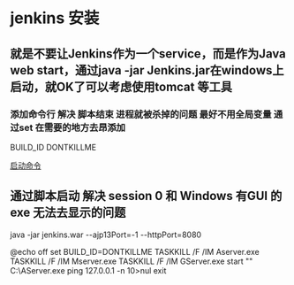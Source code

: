 # jenkins 安装


## 就是不要让Jenkins作为一个service，而是作为Java web start，通过java -jar Jenkins.jar在windows上启动，就OK了可以考虑使用tomcat 等工具


### 添加命令行 解决 脚本结束 进程就被杀掉的问题 最好不用全局变量 通过set 在需要的地方去昂添加
BUILD_ID
DONTKILLME


[启动命令](https://www.cnblogs.com/wyx123/articles/4106802.html)


## 通过脚本启动 解决 session 0  和 Windows 有GUI 的 exe 无法去显示的问题

java -jar jenkins.war --ajp13Port=-1 --httpPort=8080


@echo off
set BUILD_ID=DONTKILLME
TASKKILL /F /IM Aserver.exe
TASKKILL /F /IM Mserver.exe
TASKKILL /F /IM GServer.exe
start "" C:\AServer.exe
ping 127.0.0.1 -n 10>nul
exit
<!--stackedit_data:
eyJoaXN0b3J5IjpbMTY2MDE1MDg3OCwtNzkwMzA3ODBdfQ==
-->